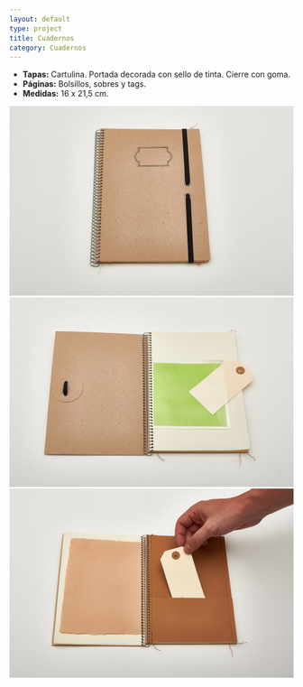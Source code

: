 ```yaml
---
layout: default
type: project
title: Cuadernos
category: Cuadernos
---
```


- **Tapas:** Cartulina. Portada decorada con sello de tinta. Cierre con goma.
- **Páginas:** Bolsillos, sobres y tags.
- **Medidas:** 16 x 21,5 cm.

![](01.jpg)
![](02.jpg)
![](03.jpg)
